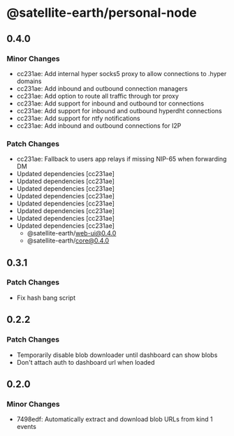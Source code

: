# @satellite-earth/personal-node

## 0.4.0

### Minor Changes

- cc231ae: Add internal hyper socks5 proxy to allow connections to .hyper domains
- cc231ae: Add inbound and outbound connection managers
- cc231ae: Add option to route all traffic through tor proxy
- cc231ae: Add support for inbound and outbound tor connections
- cc231ae: Add support for inbound and outbound hyperdht connections
- cc231ae: Add support for ntfy notifications
- cc231ae: Add inbound and outbound connections for I2P

### Patch Changes

- cc231ae: Fallback to users app relays if missing NIP-65 when forwarding DM
- Updated dependencies [cc231ae]
- Updated dependencies [cc231ae]
- Updated dependencies [cc231ae]
- Updated dependencies [cc231ae]
- Updated dependencies [cc231ae]
- Updated dependencies [cc231ae]
- Updated dependencies [cc231ae]
- Updated dependencies [cc231ae]
  - @satellite-earth/web-ui@0.4.0
  - @satellite-earth/core@0.4.0

## 0.3.1

### Patch Changes

- Fix hash bang script

## 0.2.2

### Patch Changes

- Temporarily disable blob downloader until dashboard can show blobs
- Don't attach auth to dashboard url when loaded

## 0.2.0

### Minor Changes

- 7498edf: Automatically extract and download blob URLs from kind 1 events
